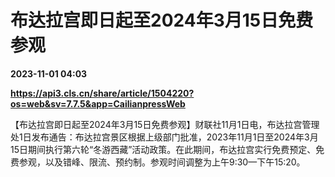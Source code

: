 # 布达拉宫即日起至2024年3月15日免费参观

**2023-11-01 04:03**

**https://api3.cls.cn/share/article/1504220?os=web&sv=7.7.5&app=CailianpressWeb**

【布达拉宫即日起至2024年3月15日免费参观】财联社11月1日电，布达拉宫管理处1日发布通告：布达拉宫景区根据上级部门批准，2023年11月1日至2024年3月15日期间执行第六轮“冬游西藏”活动政策。在此期间，布达拉宫实行免费预定、免费参观，以及错峰、限流、预约制。参观时间调整为上午9:30—下午15:20。